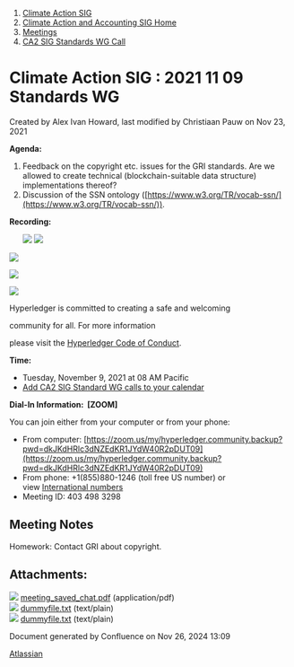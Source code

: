 1. [Climate Action SIG](index.html)
2. [Climate Action and Accounting SIG Home](Climate-Action-and-Accounting-SIG-Home_19005445.html)
3. [Meetings](Meetings_19005583.html)
4. [CA2 SIG Standards WG Call](CA2-SIG-Standards-WG-Call_19007176.html)

# Climate Action SIG : 2021 11 09 Standards WG

Created by Alex Ivan Howard, last modified by Christiaan Pauw on Nov 23, 2021

**Agenda:**

1. Feedback on the copyright etc. issues for the GRI standards. Are we allowed to create technical (blockchain-suitable data structure) implementations thereof?
2. Discussion of the SSN ontology ([https://www.w3.org/TR/vocab-ssn/](https://www.w3.org/TR/vocab-ssn/)).

**Recording:**

      ![](plugins/servlet/confluence/placeholder/unknown-attachment) ![](plugins/servlet/confluence/placeholder/unknown-attachment)

[![](attachments/thumbnails/19008608/19008643)](attachments/19008608/19008643.pdf)

![](https://wiki.hyperledger.org/download/attachments/29034696/Antitrustnotice.png?version=1&modificationDate=1581695654000&api=v2)

![](https://wiki.hyperledger.org/download/attachments/2392771/welcome.png?version=2&modificationDate=1572450107000&api=v2)

Hyperledger is committed to creating a safe and welcoming

community for all. For more information

please visit the [Hyperledger Code of Conduct](https://lf-hyperledger.atlassian.net/wiki/display/HYP/Hyperledger+Code+of+Conduct).

**Time:**

- Tuesday, November 9, 2021 at 08 AM Pacific
- [Add CA2 SIG Standard WG calls to your calendar](https://lists.hyperledger.org/g/climate-sig/ics/invite.ics?repeatid=36679)

**Dial-In Information:  \[ZOOM]**

You can join either from your computer or from your phone:

- From computer: [https://zoom.us/my/hyperledger.community.backup?pwd=dkJKdHRlc3dNZEdKR1JYdW40R2pDUT09](https://zoom.us/my/hyperledger.community.backup?pwd=dkJKdHRlc3dNZEdKR1JYdW40R2pDUT09)
- From phone: +1(855)880-1246 (toll free US number) or view [International numbers](https://zoom.us/u/bAaJoyznp)
- Meeting ID: 403 498 3298

## **Meeting Notes**

Homework: Contact GRI about copyright.

## Attachments:

![](images/icons/bullet_blue.gif) [meeting\_saved\_chat.pdf](attachments/19008608/19008643.pdf) (application/pdf)  
![](images/icons/bullet_blue.gif) [dummyfile.txt](attachments/19008608/19008646.txt) (text/plain)  
![](images/icons/bullet_blue.gif) [dummyfile.txt](attachments/19008608/19008641.txt) (text/plain)

Document generated by Confluence on Nov 26, 2024 13:09

[Atlassian](http://www.atlassian.com/)
